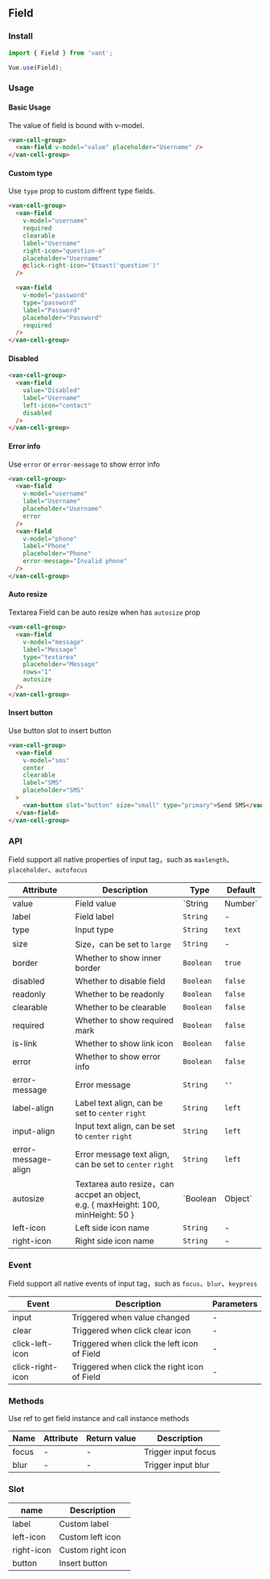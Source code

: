 ## Field

### Install
``` javascript
import { Field } from 'vant';

Vue.use(Field);
```

### Usage

#### Basic Usage
The value of field is bound with v-model.

```html
<van-cell-group>
  <van-field v-model="value" placeholder="Username" />
</van-cell-group>
```

#### Custom type
Use `type` prop to custom diffrent type fields.

```html
<van-cell-group>
  <van-field
    v-model="username"
    required
    clearable
    label="Username"
    right-icon="question-o"
    placeholder="Username"
    @click-right-icon="$toast('question')"
  />

  <van-field
    v-model="password"
    type="password"
    label="Password"
    placeholder="Password"
    required
  />
</van-cell-group>
```

#### Disabled

```html
<van-cell-group>
  <van-field
    value="Disabled"
    label="Username"
    left-icon="contact"
    disabled
  />
</van-cell-group>
```

#### Error info
Use `error` or `error-message` to show error info

```html
<van-cell-group>
  <van-field
    v-model="username"
    label="Username"
    placeholder="Username"
    error
  />
  <van-field
    v-model="phone"
    label="Phone"
    placeholder="Phone"
    error-message="Invalid phone"
  />
</van-cell-group>
```

#### Auto resize
Textarea Field can be auto resize when has `autosize` prop

```html
<van-cell-group>
  <van-field
    v-model="message"
    label="Message"
    type="textarea"
    placeholder="Message"
    rows="1"
    autosize
  />
</van-cell-group>
```

#### Insert button
Use button slot to insert button

```html
<van-cell-group>
  <van-field
    v-model="sms"
    center
    clearable
    label="SMS"
    placeholder="SMS"
  >
    <van-button slot="button" size="small" type="primary">Send SMS</van-button>
  </van-field>
</van-cell-group>
```

### API

Field support all native properties of input tag，such as `maxlength`、`placeholder`、`autofocus`

| Attribute | Description | Type | Default |
|------|------|------|------|
| value | Field value | `String | Number` | - |
| label | Field label | `String` | - |
| type | Input type | `String` | `text` |
| size | Size，can be set to `large` | `String` | - |
| border | Whether to show inner border | `Boolean` | `true` |
| disabled | Whether to disable field | `Boolean` | `false` |
| readonly | Whether to be readonly | `Boolean` | `false` |
| clearable | Whether to be clearable | `Boolean` | `false` |
| required | Whether to show required mark | `Boolean` | `false` 
| is-link | Whether to show link icon | `Boolean` | `false` |
| error | Whether to show error info | `Boolean` | `false` |
| error-message | Error message | `String` | `''` |
| label-align | Label text align, can be set to `center` `right` | `String` | `left` |
| input-align | Input text align, can be set to `center` `right` | `String` | `left` |
| error-message-align | Error message text align, can be set to `center` `right` | `String` | `left` |
| autosize | Textarea auto resize，can accpet an object,<br>e.g. { maxHeight: 100, minHeight: 50 } | `Boolean | Object` | `false` |
| left-icon | Left side icon name | `String` | - |
| right-icon | Right side icon name | `String` | - |

### Event

Field support all native events of input tag，such as `focus`、`blur`、`keypress`

| Event | Description | Parameters |
|------|------|------|
| input | Triggered when value changed | - |
| clear | Triggered when click clear icon | - |
| click-left-icon | Triggered when click the left icon of Field | - |
| click-right-icon | Triggered when click the right icon of Field | - |

### Methods

Use ref to get field instance and call instance methods

| Name | Attribute | Return value | Description |
|------|------|------|------|
| focus | - | - | Trigger input focus |
| blur | - | - | Trigger input blur |

### Slot

| name | Description |
|------|------|
| label | Custom label |
| left-icon | Custom left icon |
| right-icon | Custom right icon |
| button | Insert button |
